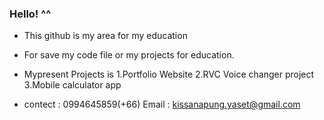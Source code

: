 ### Hello! ^^
- This github is my area for my education 
- For save my code file or my projects for education.

- Mypresent Projects is 1.Portfolio Website
                        2.RVC Voice changer project
                        3.Mobile calculator app
- contect : 0994645859(+66)
  Email : kissanapung.yaset@gmail.com
<!--

**Kkirari/Kkirari** is a ✨ _special_ ✨ repository because its `README.md` (this file) appears on your GitHub profile.

Here are some ideas to get you started:

- 🔭 I’m currently working on ...
- 🌱 I’m currently learning ...
- 👯 I’m looking to collaborate on ...
- 🤔 I’m looking for help with ...
- 💬 Ask me about ...
- 📫 How to reach me: ...
- 😄 Pronouns: ...
- ⚡ Fun fact: ...
-->
